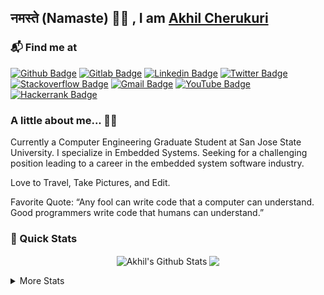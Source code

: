 ## नमस्ते (Namaste) 🙏🏻 , I am [Akhil Cherukuri](http://akhilcherukuri.com)

### 📬 Find me at
[![Github Badge](http://img.shields.io/badge/-GitHub-black?style=for-the-badge&logo=github&link=https://github.com/akhilcherukuri/)](https://github.com/akhilcherukuri/)
[![Gitlab Badge](http://img.shields.io/badge/-GitLab-fca121?style=for-the-badge&logo=gitlab&link=https://gitlab.com/akhilcherukuri/)](https://gitlab.com/akhilcherukuri/)
[![Linkedin Badge](https://img.shields.io/badge/-LinkedIn-blue?style=for-the-badge&logo=Linkedin&logoColor=white&link=https://www.linkedin.com/in/akhilcherukuri/)](https://www.linkedin.com/in/akhilcherukuri)
[![Twitter Badge](https://img.shields.io/badge/-Twitter-1ca0f1?style=for-the-badge&logo=twitter&logoColor=white&link=https://twitter.com/akhilcherukuri)](https://twitter.com/akhilcherukuri)
[![Stackoverflow Badge](https://img.shields.io/badge/-Stack%20overflow-FE7A16?style=for-the-badge&logo=stack-overflow&logoColor=white&link=https://stackoverflow.com/users/9321888/akhilcherukuri)](https://stackoverflow.com/users/9321888/akhilcherukuri)
[![Gmail Badge](https://img.shields.io/badge/-Gmail-d14836?style=for-the-badge&logo=Gmail&logoColor=white&link=mailto:panzercherukuri@gmail.com)](mailto:panzercherukuri@gmail.com)
[![YouTube Badge](https://img.shields.io/badge/-YouTube-c4302b?style=for-the-badge&logoColor=c4302b&logo=youtube&logoColor=white&link=https://www.youtube.com/channel/UCT6VCZKB5v9ddas_Br-qngA)](https://www.youtube.com/channel/UCT6VCZKB5v9ddas_Br-qngA)
[![Hackerrank Badge](https://img.shields.io/badge/-Hackerrank-2EC866?style=for-the-badge&logo=HackerRank&logoColor=white&link=https://www.hackerrank.com/akhilcherukuri)](https://www.hackerrank.com/akhilcherukuri)

### A little about me... 👨‍💻

Currently a Computer Engineering Graduate Student at San Jose State University. I specialize in Embedded Systems. Seeking for a challenging position leading to a career in the embedded system software industry.

Love to Travel, Take Pictures, and Edit.

Favorite Quote: “Any fool can write code that a computer can understand. Good programmers write code that humans can understand.”

### 🚀 Quick Stats
<p align="center">
<img align="center" src="https://github-readme-stats.vercel.app/api?username=akhilcherukuri&show_icons=true&line_height=21" alt="Akhil's Github Stats" />
<img align="center" src="https://github-readme-stats.vercel.app/api/top-langs/?username=akhilcherukuri&theme=default&line_height=27&layout=compact" />
</p>

<details>
  <summary>More Stats</summary>
<p align=center>
  <a href="https://github.com/akhilcherukuri">
    <img src="https://badges.pufler.dev/visits/akhilcherukuri/akhilcherukuri?style=flat-square&color=black&logo=github">
  </a>
  <a href="https://github.com/akhilcherukuri?tab=repositories">
    <img src="https://badges.pufler.dev/repos/akhilcherukuri?style=flat-square&color=black&logo=github">
  </a>
</p>
</details>

<!--
**akhilcherukuri/akhilcherukuri** is a ✨ _special_ ✨ repository because its `README.md` (this file) appears on your GitHub profile.

Here are some ideas to get you started:

- 🔭 I’m currently working on ...
- 🌱 I’m currently learning ...
- 👯 I’m looking to collaborate on ...
- 🤔 I’m looking for help with ...
- 💬 Ask me about ...
- 📫 How to reach me: ...
- 😄 Pronouns: ...
- ⚡ Fun fact: ...
-->

